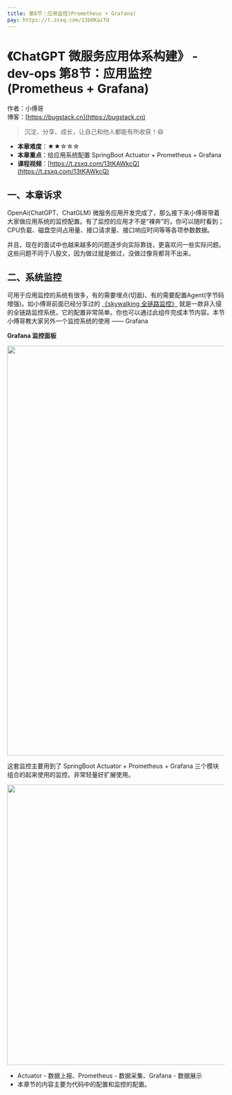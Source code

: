 ```yaml
---
title: 第8节：应用监控(Prometheus + Grafana)
pay: https://t.zsxq.com/13bOKaiTd
---
```


# 《ChatGPT 微服务应用体系构建》 - dev-ops 第8节：应用监控(Prometheus + Grafana)

作者：小傅哥
<br/>博客：[https://bugstack.cn](https://bugstack.cn)

>沉淀、分享、成长，让自己和他人都能有所收获！😄

- **本章难度**：★★☆☆☆
- **本章重点**：给应用系统配置 SpringBoot Actuator + Prometheus + Grafana
- **课程视频**：[https://t.zsxq.com/13tKAWkcQ](https://t.zsxq.com/13tKAWkcQ)

## 一、本章诉求

OpenAi(ChatGPT、ChatGLM) 微服务应用开发完成了，那么接下来小傅哥带着大家做应用系统的监控配置。有了监控的应用才不是“裸奔”的，你可以随时看到；CPU负载、磁盘空间占用量、接口请求量、接口响应时间等等各项参数数据。

并且，现在的面试中也越来越多的问题逐步向实际靠拢，更喜欢问一些实际问题。这些问题不同于八股文，因为做过就是做过，没做过像背都背不出来。

## 二、系统监控

可用于应用监控的系统有很多，有的需要埋点(切面)、有的需要配置Agent(字节码增强)。如小傅哥前面已经分享过的 [《skywalking 全链路监控》](https://bugstack.cn/md/road-map/skywalking.html) 就是一款非入侵的全链路监控系统，它的配置非常简单。你也可以通过此组件完成本节内容。本节小傅哥教大家另外一个监控系统的使用 —— Grafana

**Grafana 监控面板**

<div align="center">
    <img src="./images/chatgpt-dev-ops-08-02.png?raw=true" width="950px">
</div>

这套监控主要用到了 SpringBoot Actuator + Prometheus + Grafana 三个模块组合的起来使用的监控。非常轻量好扩展使用。

<div align="center">
    <img src="./images/chatgpt-dev-ops-08-01.png?raw=true" width="650px">
</div>

- Actuator - 数据上报、Prometheus - 数据采集、Grafana - 数据展示
- 本章节的内容主要为代码中的配置和监控的配置。